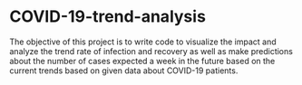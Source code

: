 # COVID-19-trend-analysis
The objective of this project is to write code to visualize the impact and analyze the trend rate of infection and recovery as well as make predictions about the number of cases expected a week in the future based on the current trends based on given data about COVID-19 patients.
